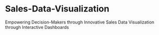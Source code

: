 # Sales-Data-Visualization
Empowering Decision-Makers through Innovative Sales Data Visualization through Interactive Dashboards
